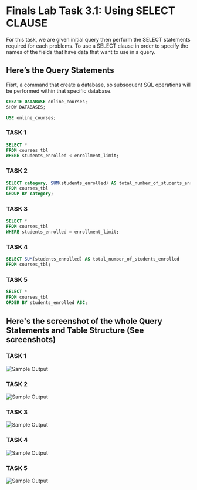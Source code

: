 # Finals Lab Task 3.1: Using SELECT CLAUSE
For this task, we are given initial query then perform the SELECT statements required for each problems. To use a SELECT clause in order to specify the names of the fields that have data that want to use in a query. 

## Here’s the Query Statements

Fisrt, a command that create a database, so subsequent SQL operations will be performed within that specific database.
```sql
CREATE DATABASE online_courses;
SHOW DATABASES;

USE online_courses;
```

### TASK 1
```sql
SELECT *
FROM courses_tbl
WHERE students_enrolled < enrollment_limit;
```
### TASK 2
```sql
SELECT category, SUM(students_enrolled) AS total_number_of_students_enrolled
FROM courses_tbl
GROUP BY category;
```

### TASK 3
```sql
SELECT *
FROM courses_tbl
WHERE students_enrolled = enrollment_limit;
```

### TASK 4
```sql
SELECT SUM(students_enrolled) AS total_number_of_students_enrolled
FROM courses_tbl;
```

### TASK 5
```sql
SELECT *
FROM courses_tbl
ORDER BY students_enrolled ASC;
```

## Here's the screenshot of the whole Query Statements and Table Structure (See screenshots)

### TASK 1

![Sample Output](images/LAB3TASK1.PNG)

### TASK 2

![Sample Output](images/LAB3TASK2.PNG)

### TASK 3

![Sample Output](images/LAB3TASK3.PNG)

### TASK 4

![Sample Output](images/LAB3TASK4.PNG)

### TASK 5

![Sample Output](images/LAB3TASK5.PNG)
